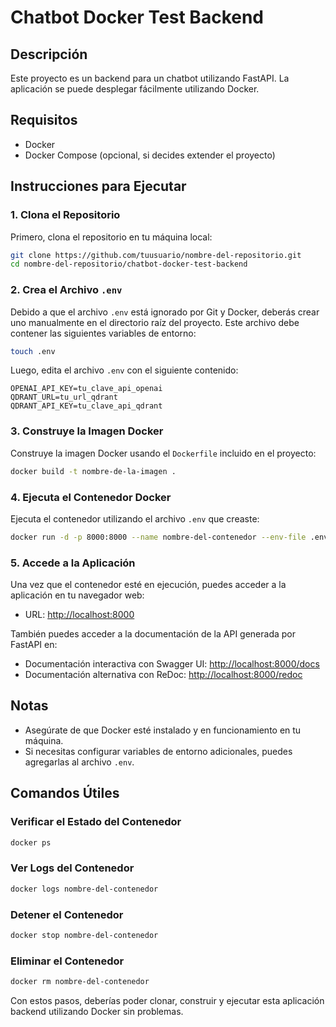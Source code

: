 # Chatbot Docker Test Backend

## Descripción

Este proyecto es un backend para un chatbot utilizando FastAPI. La aplicación se puede desplegar fácilmente utilizando Docker.

## Requisitos

- Docker
- Docker Compose (opcional, si decides extender el proyecto)

## Instrucciones para Ejecutar

### 1. Clona el Repositorio

Primero, clona el repositorio en tu máquina local:

```bash
git clone https://github.com/tuusuario/nombre-del-repositorio.git
cd nombre-del-repositorio/chatbot-docker-test-backend
```

### 2. Crea el Archivo `.env`

Debido a que el archivo `.env` está ignorado por Git y Docker, deberás crear uno manualmente en el directorio raíz del proyecto. Este archivo debe contener las siguientes variables de entorno:

```bash
touch .env
```

Luego, edita el archivo `.env` con el siguiente contenido:

```env
OPENAI_API_KEY=tu_clave_api_openai
QDRANT_URL=tu_url_qdrant
QDRANT_API_KEY=tu_clave_api_qdrant
```

### 3. Construye la Imagen Docker

Construye la imagen Docker usando el `Dockerfile` incluido en el proyecto:

```bash
docker build -t nombre-de-la-imagen .
```

### 4. Ejecuta el Contenedor Docker

Ejecuta el contenedor utilizando el archivo `.env` que creaste:

```bash
docker run -d -p 8000:8000 --name nombre-del-contenedor --env-file .env nombre-de-la-imagen
```

### 5. Accede a la Aplicación

Una vez que el contenedor esté en ejecución, puedes acceder a la aplicación en tu navegador web:

- URL: [http://localhost:8000](http://localhost:8000)

También puedes acceder a la documentación de la API generada por FastAPI en:

- Documentación interactiva con Swagger UI: [http://localhost:8000/docs](http://localhost:8000/docs)
- Documentación alternativa con ReDoc: [http://localhost:8000/redoc](http://localhost:8000/redoc)

## Notas

- Asegúrate de que Docker esté instalado y en funcionamiento en tu máquina.
- Si necesitas configurar variables de entorno adicionales, puedes agregarlas al archivo `.env`.

## Comandos Útiles

### Verificar el Estado del Contenedor

```bash
docker ps
```

### Ver Logs del Contenedor

```bash
docker logs nombre-del-contenedor
```

### Detener el Contenedor

```bash
docker stop nombre-del-contenedor
```

### Eliminar el Contenedor

```bash
docker rm nombre-del-contenedor
```

Con estos pasos, deberías poder clonar, construir y ejecutar esta aplicación backend utilizando Docker sin problemas.

